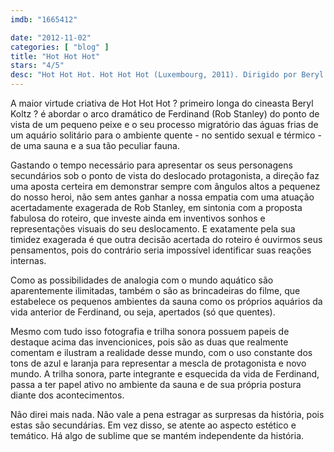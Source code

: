 ```yaml
---
imdb: "1665412"

date: "2012-11-02"
categories: [ "blog" ]
title: "Hot Hot Hot"
stars: "4/5"
desc: "Hot Hot Hot. Hot Hot Hot (Luxembourg, 2011). Dirigido por Beryl Koltz. Escrito por Beryl Koltz. Com Rob Stanley, Joanna Scanlan, Gary Cady, Amber Doyle, Angela Bain, Wendy Kweh, Jane Goddard, Bentley Kalu, Leila Schaus."
---
```

A maior virtude criativa de Hot Hot Hot ? primeiro longa do cineasta Beryl Koltz ? é abordar o arco dramático de Ferdinand (Rob Stanley) do ponto de vista de um pequeno peixe e o seu processo migratório das águas frias de um aquário solitário para o ambiente quente - no sentido sexual e térmico - de uma sauna e a sua tão peculiar fauna.

Gastando o tempo necessário para apresentar os seus personagens secundários sob o ponto de vista do deslocado protagonista, a direção faz uma aposta certeira em demonstrar sempre com ângulos altos a pequenez do nosso heroi, não sem antes ganhar a nossa empatia com uma atuação acertadamente exagerada de Rob Stanley, em sintonia com a proposta fabulosa do roteiro, que investe ainda em inventivos sonhos e representações visuais do seu deslocamento. E exatamente pela sua timidez exagerada é que outra decisão acertada do roteiro é ouvirmos seus pensamentos, pois do contrário seria impossível identificar suas reações internas.

Como as possibilidades de analogia com o mundo aquático são aparentemente ilimitadas, também o são as brincadeiras do filme, que estabelece os pequenos ambientes da sauna como os próprios aquários da vida anterior de Ferdinand, ou seja, apertados (só que quentes).

Mesmo com tudo isso fotografia e trilha sonora possuem papeis de destaque acima das invencionices, pois são as duas que realmente comentam e ilustram a realidade desse mundo, com o uso constante dos tons de azul e laranja para representar a mescla de protagonista e novo mundo. A trilha sonora, parte integrante e esquecida da vida de Ferdinand, passa a ter papel ativo no ambiente da sauna e de sua própria postura diante dos acontecimentos.

Não direi mais nada. Não vale a pena estragar as surpresas da história, pois estas são secundárias. Em vez disso, se atente ao aspecto estético e temático. Há algo de sublime que se mantém independente da história.

